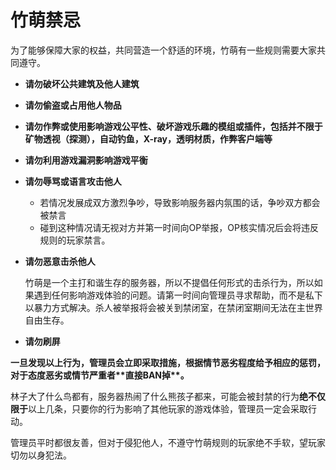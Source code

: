 # 竹萌禁忌

为了能够保障大家的权益，共同营造一个舒适的环境，竹萌有一些规则需要大家共同遵守。

* **请勿破坏公共建筑及他人建筑**
* **请勿偷盗或占用他人物品**
* **请勿作弊或使用影响游戏公平性、破坏游戏乐趣的模组或插件，包括并不限于矿物透视（探测），自动钓鱼，X-ray，透明材质，作弊客户端等**
* **请勿利用游戏漏洞影响游戏平衡**
* **请勿辱骂或语言攻击他人**
  * 若情况发展成双方激烈争吵，导致影响服务器内氛围的话，争吵双方都会被禁言
  * 碰到这种情况请无视对方并第一时间向OP举报，OP核实情况后会将违反规则的玩家禁言。
* **请勿恶意击杀他人**

  竹萌是一个主打和谐生存的服务器，所以不提倡任何形式的击杀行为，所以如果遇到任何影响游戏体验的问题。请第一时间向管理员寻求帮助，而不是私下以暴力方式解决。杀人被举报将会被关到禁闭室，在禁闭室期间无法在主世界自由生存。

* **请勿刷屏**

<b>
一旦发现以上行为，管理员会立即采取措施，根据情节恶劣程度给予相应的惩罚，对于态度恶劣或情节严重者**直接BAN掉**。
</b>

林子大了什么鸟都有，服务器热闹了什么熊孩子都来，可能会被封禁的行为**绝不仅限于**以上几条，只要你的行为影响了其他玩家的游戏体验，管理员一定会采取行动。

管理员平时都很友善，但对于侵犯他人，不遵守竹萌规则的玩家绝不手软，望玩家切勿以身犯法。

